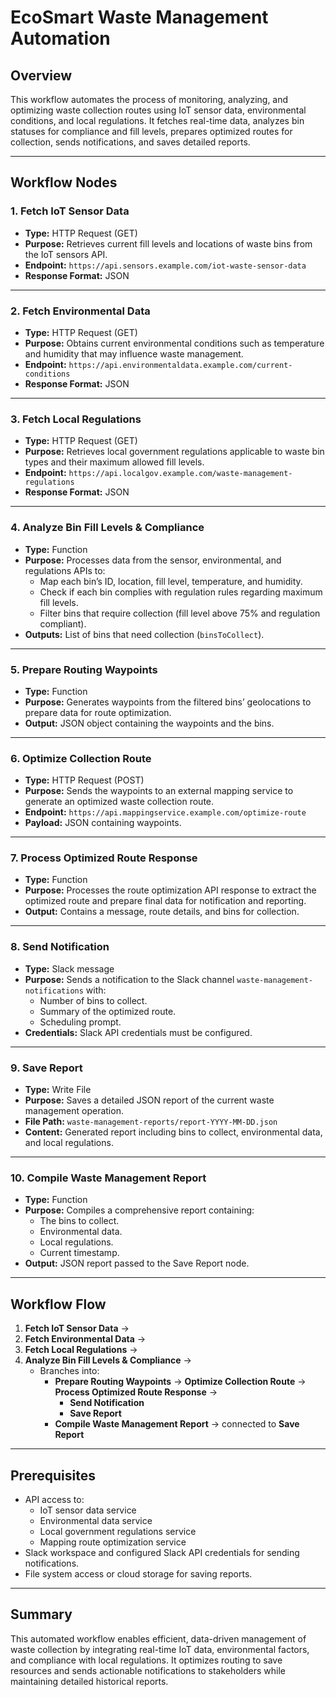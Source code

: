 # EcoSmart Waste Management Automation

## Overview
This workflow automates the process of monitoring, analyzing, and optimizing waste collection routes using IoT sensor data, environmental conditions, and local regulations. It fetches real-time data, analyzes bin statuses for compliance and fill levels, prepares optimized routes for collection, sends notifications, and saves detailed reports.

---

## Workflow Nodes

### 1. Fetch IoT Sensor Data
- **Type:** HTTP Request (GET)
- **Purpose:** Retrieves current fill levels and locations of waste bins from the IoT sensors API.
- **Endpoint:** `https://api.sensors.example.com/iot-waste-sensor-data`
- **Response Format:** JSON

---

### 2. Fetch Environmental Data
- **Type:** HTTP Request (GET)
- **Purpose:** Obtains current environmental conditions such as temperature and humidity that may influence waste management.
- **Endpoint:** `https://api.environmentaldata.example.com/current-conditions`
- **Response Format:** JSON

---

### 3. Fetch Local Regulations
- **Type:** HTTP Request (GET)
- **Purpose:** Retrieves local government regulations applicable to waste bin types and their maximum allowed fill levels.
- **Endpoint:** `https://api.localgov.example.com/waste-management-regulations`
- **Response Format:** JSON

---

### 4. Analyze Bin Fill Levels & Compliance
- **Type:** Function
- **Purpose:** Processes data from the sensor, environmental, and regulations APIs to:
  - Map each bin’s ID, location, fill level, temperature, and humidity.
  - Check if each bin complies with regulation rules regarding maximum fill levels.
  - Filter bins that require collection (fill level above 75% and regulation compliant).
- **Outputs:** List of bins that need collection (`binsToCollect`).

---

### 5. Prepare Routing Waypoints
- **Type:** Function
- **Purpose:** Generates waypoints from the filtered bins’ geolocations to prepare data for route optimization.
- **Output:** JSON object containing the waypoints and the bins.

---

### 6. Optimize Collection Route
- **Type:** HTTP Request (POST)
- **Purpose:** Sends the waypoints to an external mapping service to generate an optimized waste collection route.
- **Endpoint:** `https://api.mappingservice.example.com/optimize-route`
- **Payload:** JSON containing waypoints.

---

### 7. Process Optimized Route Response
- **Type:** Function
- **Purpose:** Processes the route optimization API response to extract the optimized route and prepare final data for notification and reporting.
- **Output:** Contains a message, route details, and bins for collection.

---

### 8. Send Notification
- **Type:** Slack message
- **Purpose:** Sends a notification to the Slack channel `waste-management-notifications` with:
  - Number of bins to collect.
  - Summary of the optimized route.
  - Scheduling prompt.
- **Credentials:** Slack API credentials must be configured.

---

### 9. Save Report
- **Type:** Write File
- **Purpose:** Saves a detailed JSON report of the current waste management operation.
- **File Path:** `waste-management-reports/report-YYYY-MM-DD.json`
- **Content:** Generated report including bins to collect, environmental data, and local regulations.

---

### 10. Compile Waste Management Report
- **Type:** Function
- **Purpose:** Compiles a comprehensive report containing:
  - The bins to collect.
  - Environmental data.
  - Local regulations.
  - Current timestamp.
- **Output:** JSON report passed to the Save Report node.

---

## Workflow Flow
1. **Fetch IoT Sensor Data** → 
2. **Fetch Environmental Data** → 
3. **Fetch Local Regulations** → 
4. **Analyze Bin Fill Levels & Compliance** → 
   - Branches into:
     - **Prepare Routing Waypoints** → **Optimize Collection Route** → **Process Optimized Route Response** → 
       - **Send Notification**
       - **Save Report**
     - **Compile Waste Management Report** → connected to **Save Report**

---

## Prerequisites
- API access to:
  - IoT sensor data service
  - Environmental data service
  - Local government regulations service
  - Mapping route optimization service
- Slack workspace and configured Slack API credentials for sending notifications.
- File system access or cloud storage for saving reports.

---

## Summary
This automated workflow enables efficient, data-driven management of waste collection by integrating real-time IoT data, environmental factors, and compliance with local regulations. It optimizes routing to save resources and sends actionable notifications to stakeholders while maintaining detailed historical reports.